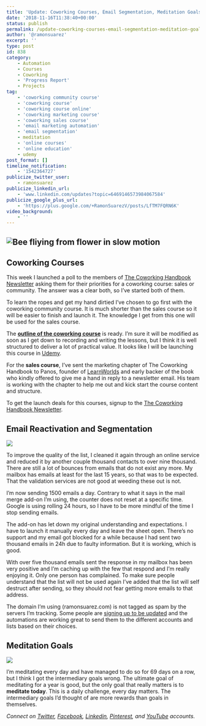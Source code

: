 ```yaml
---
title: 'Update: Coworking Courses, Email Segmentation, Meditation Goals'
date: '2018-11-16T11:38:40+00:00'
status: publish
permalink: /update-coworking-courses-email-segmentation-meditation-goals
author: '@ramonsuarez'
excerpt: ''
type: post
id: 838
category:
    - Automation
    - Courses
    - Coworking
    - 'Progress Report'
    - Projects
tag:
    - 'coworking community course'
    - 'coworking course'
    - 'coworking course online'
    - 'coworking marketing course'
    - 'coworking sales course'
    - 'email marketing automation'
    - 'email segmentation'
    - meditation
    - 'online courses'
    - 'online education'
    - udemy
post_format: []
timeline_notification:
    - '1542364727'
publicize_twitter_user:
    - ramonsuarez
publicize_linkedin_url:
    - 'www.linkedin.com/updates?topic=6469146573984067584'
publicize_google_plus_url:
    - 'https://plus.google.com/+RamonSuarezV/posts/LfTM7FQRN6K'
video_background:
    - ''
---
```

![Bee fliying from flower in slow motion](https://ramonsuarez.com/wp-content/uploads/2018/11/200w_d.gif)
--------------------------------------------------------------------------------------------------------

Coworking Courses
-----------------

This week I launched a poll to the members of [The Coworking Handbook Newsletter](https://www.coworkinghandbook.com/newsletter/) asking them for their priorities for a coworking course: sales or community. The answer was a clear both, so I’ve started both of them.

To learn the ropes and get my hand dirtied I’ve chosen to go first with the coworking community course. It is much shorter than the sales course so it will be easier to finish and launch it. The knowledge I get from this one will be used for the sales course.

The **[outline of the coworking course](https://www.coworkinghandbook.com/coworking-community-course-draft/)** is ready. I’m sure it will be modified as soon as I get down to recording and writing the lessons, but I think it is well structured to deliver a lot of practical value. It looks like I will be launching this course in [Udemy](http://click.linksynergy.com/fs-bin/click?id=nqvRWNWHD4Q&offerid=507388.9683&type=3&subid=0).

For the **sales course**, I’ve sent the marketing chapter of The Coworking Handbook to Panos, founder of [LearnWorlds](https://coworking.learnworlds.com/) and early backer of the book who kindly offered to give me a hand in reply to a newsletter email. His team is working with the chapter to help me out and kick start the course content and structure.

To get the launch deals for this courses, signup to the [The Coworking Handbook Newsletter](https://www.coworkinghandbook.com/newsletter/).

Email Reactivation and Segmentation
-----------------------------------

![](https://ramonsuarez.com/wp-content/uploads/2018/11/giphy-downsized.gif)

To improve the quality of the list, I cleaned it again through an online service and reduced it by another couple thousand contacts to over nine thousand. There are still a lot of bounces from emails that do not exist any more. My mailbox has emails at least for the last 15 years, so that was to be expected. That the validation services are not good at weeding these out is not.

I’m now sending 1500 emails a day. Contrary to what it says in the mail merge add-on I’m using, the counter does not reset at a specific time. Google is using rolling 24 hours, so I have to be more mindful of the time I stop sending emails.

The add-on has let down my original understanding and expectations. I have to launch it manually every day and leave the sheet open. There’s no support and my email got blocked for a while because I had sent two thousand emails in 24h due to faulty information. But it is working, which is good.

With over five thousand emails sent the response in my mailbox has been very positive and I’m caching up with the few that respond and I’m really enjoying it. Only one person has complained. To make sure people understand that the list will not be used again I’ve added that the list will self destruct after sending, so they should not fear getting more emails to that address.

The domain I’m using (ramonsuarez.com) is not tagged as spam by the servers I’m tracking. Some people are [signing up to be updated](http://ramonsuarez.com/do-you-want-to-hear-from-me/) and the automations are working great to send them to the different accounts and lists based on their choices.

Meditation Goals
----------------

![](https://ramonsuarez.com/wp-content/uploads/2018/11/giphy-downsized1.gif)

I’m meditating every day and have managed to do so for 69 days on a row, but I think I got the intermediary goals wrong. The ultimate goal of meditating for a year is good, but the only goal that really matters is to **meditate today**. This is a daily challenge, every day matters. The intermediary goals I’d thought of are more rewards than goals in themselves.

*Connect on [Twitter](https://twitter.com/ramonsuarez), [Facebook](https://www.facebook.com/ramonsuarezdotcom), [Linkedin](https://www.linkedin.com/in/ramonsuarez/), [Pinterest](https://www.pinterest.com/ramonsuarez/), and [YouTube](https://www.youtube.com/ramonsuarezv) accounts.*